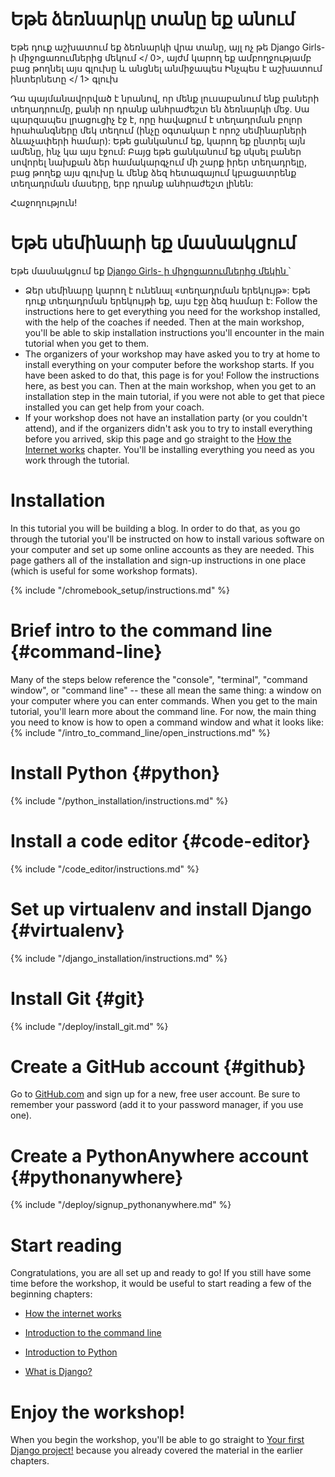 # Եթե ​​ձեռնարկը տանը եք անում

Եթե ​​դուք աշխատում եք ձեռնարկի վրա տանը, այլ ոչ թե  Django Girls- ի միջոցառումներից մեկում </ 0>, այժմ կարող եք ամբողջությամբ բաց թողնել այս գլուխը և անցնել անմիջապես  Ինչպես է աշխատում ինտերնետը </ 1> գլուխ</p> 

Դա պայմանավորված է նրանով, որ մենք լուսաբանում ենք բաների տեղադրումը, քանի որ դրանք անհրաժեշտ են ձեռնարկի մեջ. Սա պարզապես լրացուցիչ էջ է, որը հավաքում է տեղադրման բոլոր հրահանգները մեկ տեղում (ինչը օգտակար է որոշ սեմինարների ձևաչափերի համար): Եթե ցանկանում եք, կարող եք ընտրել այն ամենը, ինչ կա այս էջում: Բայց եթե ցանկանում եք սկսել բաներ սովորել նախքան ձեր համակարգչում մի շարք իրեր տեղադրելը, բաց թողեք այս գլուխը և մենք ձեզ հետագայում կբացատրենք տեղադրման մասերը, երբ դրանք անհրաժեշտ լինեն:

Հաջողություն!

# Եթե ​​սեմինարի եք մասնակցում

Եթե ​​մասնակցում եք [ Django Girls- ի միջոցառումներից մեկին ](https://djangogirls.org/events/) ՝

* Ձեր սեմինարը կարող է ունենալ «տեղադրման երեկույթ»: Եթե ​​դուք տեղադրման երեկույթի եք, այս էջը ձեզ համար է: Follow the instructions here to get everything you need for the workshop installed, with the help of the coaches if needed. Then at the main workshop, you'll be able to skip installation instructions you'll encounter in the main tutorial when you get to them.
* The organizers of your workshop may have asked you to try at home to install everything on your computer before the workshop starts. If you have been asked to do that, this page is for you! Follow the instructions here, as best you can. Then at the main workshop, when you get to an installation step in the main tutorial, if you were not able to get that piece installed you can get help from your coach.
* If your workshop does not have an installation party (or you couldn't attend), and if the organizers didn't ask you to try to install everything before you arrived, skip this page and go straight to the [How the Internet works](../how_the_internet_works/README.md) chapter. You'll be installing everything you need as you work through the tutorial.

# Installation

In this tutorial you will be building a blog. In order to do that, as you go through the tutorial you'll be instructed on how to install various software on your computer and set up some online accounts as they are needed. This page gathers all of the installation and sign-up instructions in one place (which is useful for some workshop formats).

<!--sec data-title="Chromebook setup (if you're using one)"
data-id="chromebook_setup" data-collapse=true ces--> {% include "/chromebook_setup/instructions.md" %}

<!--endsec-->

# Brief intro to the command line {#command-line}

Many of the steps below reference the "console", "terminal", "command window", or "command line" -- these all mean the same thing: a window on your computer where you can enter commands. When you get to the main tutorial, you'll learn more about the command line. For now, the main thing you need to know is how to open a command window and what it looks like: {% include "/intro_to_command_line/open_instructions.md" %}

# Install Python {#python}

{% include "/python_installation/instructions.md" %}

# Install a code editor {#code-editor}

{% include "/code_editor/instructions.md" %}

# Set up virtualenv and install Django {#virtualenv}

{% include "/django_installation/instructions.md" %}

# Install Git {#git}

{% include "/deploy/install_git.md" %}

# Create a GitHub account {#github}

Go to [GitHub.com](https://www.github.com) and sign up for a new, free user account. Be sure to remember your password (add it to your password manager, if you use one).

# Create a PythonAnywhere account {#pythonanywhere}

{% include "/deploy/signup_pythonanywhere.md" %}

# Start reading

Congratulations, you are all set up and ready to go! If you still have some time before the workshop, it would be useful to start reading a few of the beginning chapters:

* [How the internet works](../how_the_internet_works/README.md)

* [Introduction to the command line](../intro_to_command_line/README.md)

* [Introduction to Python](../python_introduction/README.md)

* [What is Django?](../django/README.md)

# Enjoy the workshop!

When you begin the workshop, you'll be able to go straight to [Your first Django project!](../django_start_project/README.md) because you already covered the material in the earlier chapters.